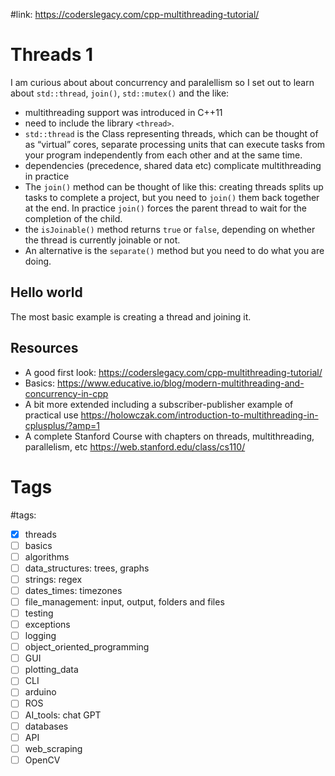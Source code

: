 #link: https://coderslegacy.com/cpp-multithreading-tutorial/

# Threads 1

I am curious about about concurrency and paralellism so I set out to learn about `std::thread`, `join()`, `std::mutex()` and the like:

- multithreading support was introduced in C++11
- need to include the library `<thread>`. 
- `std::thread` is the Class representing threads, which can be thought of as “virtual” cores, separate processing units that can execute tasks from your program independently from each other and at the same time.
- dependencies (precedence, shared data etc) complicate multithreading in practice
- The `join()` method can be thought of like this: creating threads splits up tasks to complete a project, but you need to `join()` them back together at the end. In practice `join()` forces the parent thread to wait for the completion of the child. 
-  the `isJoinable()` method returns `true` or `false`, depending on whether the thread is currently joinable or not.
- An alternative is the `separate()` method but you need to do what you are doing.

## Hello world

The most basic example is creating a thread and joining it.

## Resources
- A good first look: https://coderslegacy.com/cpp-multithreading-tutorial/
- Basics: https://www.educative.io/blog/modern-multithreading-and-concurrency-in-cpp
- A bit more extended including a subscriber-publisher example of practical use https://holowczak.com/introduction-to-multithreading-in-cplusplus/?amp=1
- A complete Stanford Course with chapters on threads, multithreading, parallelism, etc https://web.stanford.edu/class/cs110/

# Tags
#tags: 

- [x] threads
- [ ] basics
- [ ] algorithms
- [ ] data_structures: trees, graphs
- [ ] strings: regex
- [ ] dates_times: timezones
- [ ] file_management: input, output, folders and files
- [ ] testing
- [ ] exceptions
- [ ] logging
- [ ] object_oriented_programming
- [ ] GUI
- [ ] plotting_data
- [ ] CLI
- [ ] arduino
- [ ] ROS
- [ ] AI_tools: chat GPT
- [ ] databases
- [ ] API
- [ ] web_scraping
- [ ] OpenCV